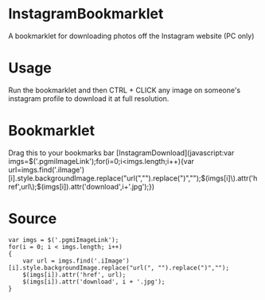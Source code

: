 # InstagramBookmarklet
A bookmarklet for downloading photos off the Instagram website (PC only)

# Usage
Run the bookmarklet and then CTRL + CLICK any image on someone's instagram profile to download it at full resolution.

# Bookmarklet
Drag this to your bookmarks bar
[InstagramDownload](javascript:var imgs=$('.pgmiImageLink'\);for(i=0;i<imgs.length;i++\){var url=imgs.find('.iImage'\)[i].style.backgroundImage.replace("url(",""\).replace("\)",""\);$(imgs[i]\).attr('href',url\);$(imgs[i]\).attr('download',i+'.jpg'\);})

# Source
    var imgs = $('.pgmiImageLink');
    for(i = 0; i < imgs.length; i++)
    {
        var url = imgs.find('.iImage')[i].style.backgroundImage.replace("url(", "").replace(")","");
        $(imgs[i]).attr('href', url);
        $(imgs[i]).attr('download', i + '.jpg');
    }
  
